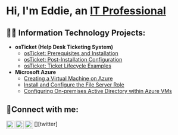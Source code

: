<h1>Hi, I'm Eddie, an <a href="https://linkedin.com/in/eddie-laform-jr">IT Professional</a></h1>

<h2>👨‍💻 Information Technology Projects:</h2>

- <b>osTicket (Help Desk Ticketing System)</b>
  - [osTicket: Prerequisites and Installation](https://github.com/eddielaformjr/osticket-prereqs)
  - [osTicket: Post-Installation Configuration](https://github.com/eddielaformjr/post-install-config)
  - [osTicket: Ticket Lifecycle Examples](https://github.com/eddielaformjr/ticket-lifecycle)
- <b>Microsoft Azure</b>
  - [Creating a Virtual Machine on Azure](https://github.com/eddielaformjr/virtual-machine)
  - [Install and Configure the File Server Role](https://github.com/eddielaformjr/azure-network-protocols)
  - [Configuring On-premises Active Directory within Azure VMs](https://github.com/eddielaformjr/configure-ad)

<h2>🤳Connect with me:</h2>

[<img align="left" alt="Josh | Twitter" width="22px" src="https://cdn.jsdelivr.net/npm/simple-icons@v3/icons/twitter.svg" />][twitter]
[<img align="left" alt="Josh | LinkedIn" width="22px" src="https://cdn.jsdelivr.net/npm/simple-icons@v3/icons/linkedin.svg" />][linkedin]
[<img align="left" alt="Josh | Instagram" width="22px" src="https://cdn.jsdelivr.net/npm/simple-icons@v3/icons/instagram.svg" />][instagram]

[facebook]: https://www.facebook.com/eddielaformjr
[instagram]: https://www.instagram.com/Josh
[linkedin]: https://linkedin.com/in/Josh
